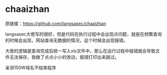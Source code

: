 # chaaizhan
原链接：https://github.com/langsasec/chaaizhan

langsasec大佬写的很好，但是代码在执行过程中会出现点问题，就是在频繁查询的时候会出现，网站查询无数据的情况，这个时候会出现报错。

大佬的逻辑是查询完成后统一写入xls文件中，那么在运行过程中报错就会导致文件无法保存，我做了点点小小的改动，报错打印出来跳过。

亲测150W域名不结束程序

